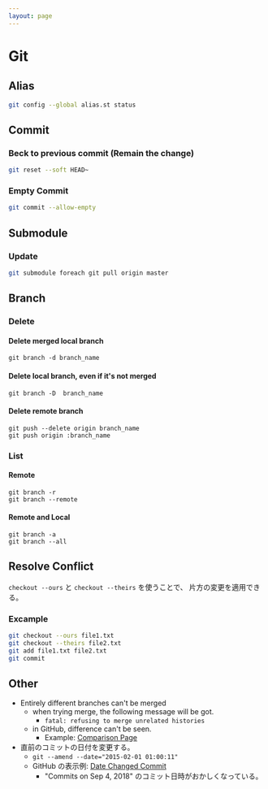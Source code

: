 ```yaml
---
layout: page
---
```


# Git

## Alias

```sh
git config --global alias.st status
```

## Commit

### Beck to previous commit (Remain the change)

```sh
git reset --soft HEAD~
```


### Empty Commit


```sh
git commit --allow-empty
```

## Submodule

### Update

```bash
git submodule foreach git pull origin master
```

## Branch

### Delete

#### Delete merged local branch

```
git branch -d branch_name
```

#### Delete local branch, even if it's not merged

```
git branch -D  branch_name
```

#### Delete remote branch

```
git push --delete origin branch_name
git push origin :branch_name
```

### List

#### Remote

```
git branch -r
git branch --remote
```

#### Remote and Local

```
git branch -a
git branch --all
```

## Resolve Conflict

`checkout --ours` と
`checkout --theirs` を使うことで、 片方の変更を適用できる。

### Excample

```sh
git checkout --ours file1.txt
git checkout --theirs file2.txt
git add file1.txt file2.txt
git commit
```

## Other

* Entirely different branches can't be merged
    * when trying merge, the following message will be got.
        * `fatal: refusing to merge unrelated histories`
    * in GitHub, difference can't be seen.
        * Example: [Comparison Page](https://github.com/KenjiOhtsuka/git_test/compare/test?expand=1)
* 直前のコミットの日付を変更する。
    * `git --amend --date="2015-02-01 01:00:11"`
    * GitHub の表示例: [Date Changed Commit](https://github.com/KenjiOhtsuka/git_test/commits/master)
        * "Commits on Sep 4, 2018" のコミット日時がおかしくなっている。 
